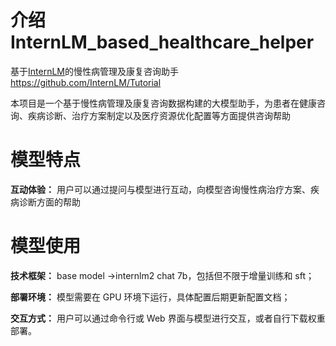 # 介绍 InternLM_based_healthcare_helper
基于[InternLM](https://github.com/InternLM/Tutorial)的慢性病管理及康复咨询助手
https://github.com/InternLM/Tutorial

本项目是一个基于慢性病管理及康复咨询数据构建的大模型助手，为患者在健康咨询、疾病诊断、治疗方案制定以及医疗资源优化配置等方面提供咨询帮助


# 模型特点
**互动体验：** 用户可以通过提问与模型进行互动，向模型咨询慢性病治疗方案、疾病诊断方面的帮助

# 模型使用
**技术框架：** base model ->internlm2 chat 7b，包括但不限于增量训练和 sft；

**部署环境：** 模型需要在 GPU 环境下运行，具体配置后期更新配置文档；

**交互方式：** 用户可以通过命令行或 Web 界面与模型进行交互，或者自行下载权重部署。
